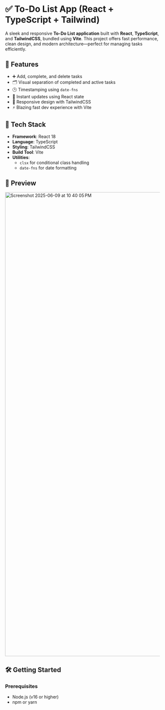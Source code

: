 # ✅ To-Do List App (React + TypeScript + Tailwind)

A sleek and responsive **To-Do List application** built with **React**, **TypeScript**, and **TailwindCSS**, bundled using **Vite**. This project offers fast performance, clean design, and modern architecture—perfect for managing tasks efficiently.

## 🚀 Features

- ➕ Add, complete, and delete tasks
- 🗂️ Visual separation of completed and active tasks
- 🕒 Timestamping using `date-fns`
- 💨 Instant updates using React state
- 🎨 Responsive design with TailwindCSS
- ⚡ Blazing fast dev experience with Vite

## 🔧 Tech Stack

- **Framework**: React 18
- **Language**: TypeScript
- **Styling**: TailwindCSS
- **Build Tool**: Vite
- **Utilities**:
  - `clsx` for conditional class handling
  - `date-fns` for date formatting

## 📸 Preview

<img width="1512" alt="Screenshot 2025-06-09 at 10 40 05 PM" src="https://github.com/user-attachments/assets/543c67b6-1239-4270-a11d-6ecdc1031bcc" />

## 🛠️ Getting Started

### Prerequisites

- Node.js (v16 or higher)
- npm or yarn
